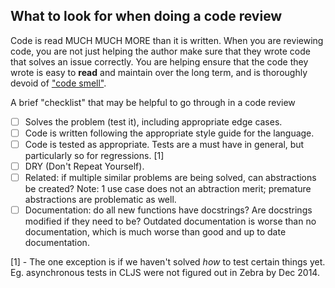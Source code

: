 What to look for when doing a code review
---

Code is read MUCH MUCH MORE than it is written. When you are reviewing code, you are not just helping the author make sure that they wrote code that solves an issue correctly. You are helping ensure that the code they wrote is easy to **read** and maintain over the long term, and is thoroughly devoid of ["code smell"](http://en.wikipedia.org/wiki/Code_smell).

A brief "checklist" that may be helpful to go through in a code review
 * [ ] Solves the problem (test it), including appropriate edge cases.
 * [ ] Code is written following the appropriate style guide for the language.
 * [ ] Code is tested as appropriate. Tests are a must have in general, but particularly so for regressions. [1]
 * [ ] DRY (Don't Repeat Yourself).
 * [ ] Related: if multiple similar problems are being solved, can abstractions be created? Note: 1 use case does not an abtraction merit; premature abstractions are problematic as well.
 * [ ] Documentation: do all new functions have docstrings? Are docstrings modified if they need to be? Outdated documentation is worse than no documentation, which is much worse than good and up to date documentation.

[1] - The one exception is if we haven't solved *how* to test certain things yet. Eg. asynchronous tests in CLJS were not figured out in Zebra by Dec 2014.
